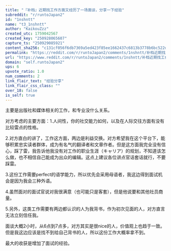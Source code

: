 ```yaml
---
title: "『补档』近期找工作方面又经历了一场面谈，分享一下经验"
subreddit: "r/runtoJapan2"
id: "1nshntt"
name: "t3_1nshntt"
author: "KaikouZzz"
created_utc: 1759042567
created_key: "250928065607"
capture_ts: "250929085921"
content_sha256: "c131cf056f6db7369a5ed423f85ee1662437c6813b3778b6bc522d4eeec8417a"
permalink: "https://reddit.com/r/runtoJapan2/comments/1nshntt/补档近期找工作方面又经历了一场面谈分享一下经验/"
url: "https://www.reddit.com/r/runtoJapan2/comments/1nshntt/补档近期找工作方面又经历了一场面谈分享一下经验/"
domain: "self.runtoJapan2"
ups: 6
upvote_ratio: 1.0
num_comments: 2
link_flair_text: "经验分享"
link_flair_css_class: ""
over_18: false
is_self: true
---
```


主要是出版社和媒体相关的工作，和专业没什么关系。

对方考虑的主要方面：1.人间性，你的社交能力如何，以及在人际交往方面有没有比较雷点的性格。

2.对方直白的讲了，工作这方面，两边是利益交换。对方希望我在这个平台下，能够积累忠实读者群体，成为有名气的翻译者和文章作者。但是这方面我完全没有信心，踩了雷，我告诉他我没有对工作的职业生涯（キャリア）的规划，不知道该怎么做，也不相信自己能成为出众的编辑。这点上建议各位讲点官话套话就行，不要踩雷。

3.这份工作需要perfect的语学能力，所以优先会采用母语者，我这边得到面试机会是因为我会三种外语。

4.虽然面对的面试官说对我很满意（也可能只是客套），但是他说要和其他社员商量。

5.另外，这类工作需要有两边都认识的人为我背书，作为初次见面的人，对方直言无法立刻信任我。

面谈大概2小时，从6点到7点多，对方其实是很nice的人，价值观上也趋于一致。但是我这边应该是找不到给自己背书的人，所以这份工作大概率拿不到。

最大的收获是增加了面试的经验。
